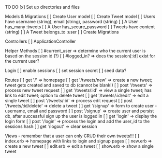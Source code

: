 TO DO
[x] Set up directories and files

Models & Migrations
[ ] Create User model
[ ] Create Tweet model
[ ] Users have username (string), email (string), password (string)
[ ] A User has_many :tweets
[ ] A User has_secure_password
[ ] Tweets have content (string)
[ ] A Tweet belongs_to :user
[ ] Create Migrations

Controllers
[ ] ApplicationController

Helper Methods
[ ] #current_user => determine who the current user is based on the session id (?)
[ ] #logged_in? => does the session[:id] exist for the current user?

Login
[ ] enable sessions
[ ] set session secret
[ ] seed data?

Routes
[ ] get '/' => homepage
[ ] get '/tweets/new' => create a new tweet; tweet gets created and saved to db (cannot be blank!)
[ ] post '/tweets' => process new tweet request
[ ] get '/tweets/:id' => view a single tweet; has link to edit tweet; option to delete tweet
[ ] get '/tweets/:id/edit' => edit a single tweet
[ ] post '/tweets/:id' => process edit request
[ ] post '/tweets/:id/delete' => delete a tweet
[ ] get '/signup' => form to create user - username, email and password
[ ] post '/signup' => create user and persist db, after successful sign up the user is logged in
[ ] get 'login' => display the login form
[ ] post '/login' => process the login and add the user_id to the sessions hash
[ ] get '/logout' => clear session

Views - remember that a user can only CRUD their own tweets!!!
[ ] index.erb => homepage with links to login and signup pages
[ ] new.erb => create a new tweet
[ ] edit.erb => edit a tweet
[ ] show.erb => show a single tweet

